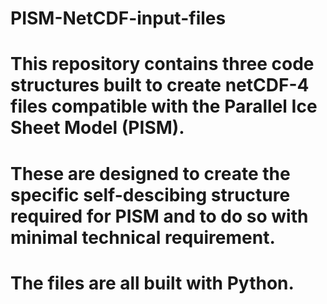 # PISM-NetCDF-input-files
# This repository contains three code structures built to create netCDF-4 files compatible with the Parallel Ice Sheet Model (PISM).
# These are designed to create the specific self-descibing structure required for PISM and to do so with minimal technical requirement.
# The files are all built with Python.

# 
